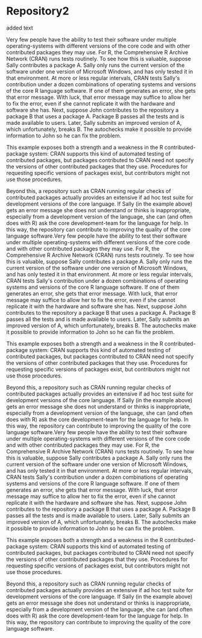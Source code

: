 # Repository2
added text

Very few people have the ability to test their software under multiple operating-systems with different versions of the core code and with other contributed packages they may use. For R, the Comprehensive R Archive Network (CRAN) runs tests routinely. To see how this is valuable, suppose Sally contributes a package A. Sally only runs the current version of the software under one version of Microsoft Windows, and has only tested it in that environment. At more or less regular intervals, CRAN tests Sally's contribution under a dozen combinations of operating systems and versions of the core R language software. If one of them generates an error, she gets that error message. With luck, that error message may suffice to allow her to fix the error, even if she cannot replicate it with the hardware and software she has. Next, suppose John contributes to the repository a package B that uses a package A. Package B passes all the tests and is made available to users. Later, Sally submits an improved version of A, which unfortunately, breaks B. The autochecks make it possible to provide information to John so he can fix the problem.

This example exposes both a strength and a weakness in the R contributed-package system: CRAN supports this kind of automated testing of contributed packages, but packages contributed to CRAN need not specify the versions of other contributed packages that they use. Procedures for requesting specific versions of packages exist, but contributors might not use those procedures.

Beyond this, a repository such as CRAN running regular checks of contributed packages actually provides an extensive if ad hoc test suite for development versions of the core language. If Sally (in the example above) gets an error message she does not understand or thinks is inappropriate, especially from a development version of the language, she can (and often does with R) ask the core development-team for the language for help. In this way, the repository can contribute to improving the quality of the core language software.Very few people have the ability to test their software under multiple operating-systems with different versions of the core code and with other contributed packages they may use. For R, the Comprehensive R Archive Network (CRAN) runs tests routinely. To see how this is valuable, suppose Sally contributes a package A. Sally only runs the current version of the software under one version of Microsoft Windows, and has only tested it in that environment. At more or less regular intervals, CRAN tests Sally's contribution under a dozen combinations of operating systems and versions of the core R language software. If one of them generates an error, she gets that error message. With luck, that error message may suffice to allow her to fix the error, even if she cannot replicate it with the hardware and software she has. Next, suppose John contributes to the repository a package B that uses a package A. Package B passes all the tests and is made available to users. Later, Sally submits an improved version of A, which unfortunately, breaks B. The autochecks make it possible to provide information to John so he can fix the problem.

This example exposes both a strength and a weakness in the R contributed-package system: CRAN supports this kind of automated testing of contributed packages, but packages contributed to CRAN need not specify the versions of other contributed packages that they use. Procedures for requesting specific versions of packages exist, but contributors might not use those procedures.

Beyond this, a repository such as CRAN running regular checks of contributed packages actually provides an extensive if ad hoc test suite for development versions of the core language. If Sally (in the example above) gets an error message she does not understand or thinks is inappropriate, especially from a development version of the language, she can (and often does with R) ask the core development-team for the language for help. In this way, the repository can contribute to improving the quality of the core language software.Very few people have the ability to test their software under multiple operating-systems with different versions of the core code and with other contributed packages they may use. For R, the Comprehensive R Archive Network (CRAN) runs tests routinely. To see how this is valuable, suppose Sally contributes a package A. Sally only runs the current version of the software under one version of Microsoft Windows, and has only tested it in that environment. At more or less regular intervals, CRAN tests Sally's contribution under a dozen combinations of operating systems and versions of the core R language software. If one of them generates an error, she gets that error message. With luck, that error message may suffice to allow her to fix the error, even if she cannot replicate it with the hardware and software she has. Next, suppose John contributes to the repository a package B that uses a package A. Package B passes all the tests and is made available to users. Later, Sally submits an improved version of A, which unfortunately, breaks B. The autochecks make it possible to provide information to John so he can fix the problem.

This example exposes both a strength and a weakness in the R contributed-package system: CRAN supports this kind of automated testing of contributed packages, but packages contributed to CRAN need not specify the versions of other contributed packages that they use. Procedures for requesting specific versions of packages exist, but contributors might not use those procedures.

Beyond this, a repository such as CRAN running regular checks of contributed packages actually provides an extensive if ad hoc test suite for development versions of the core language. If Sally (in the example above) gets an error message she does not understand or thinks is inappropriate, especially from a development version of the language, she can (and often does with R) ask the core development-team for the language for help. In this way, the repository can contribute to improving the quality of the core language software.
